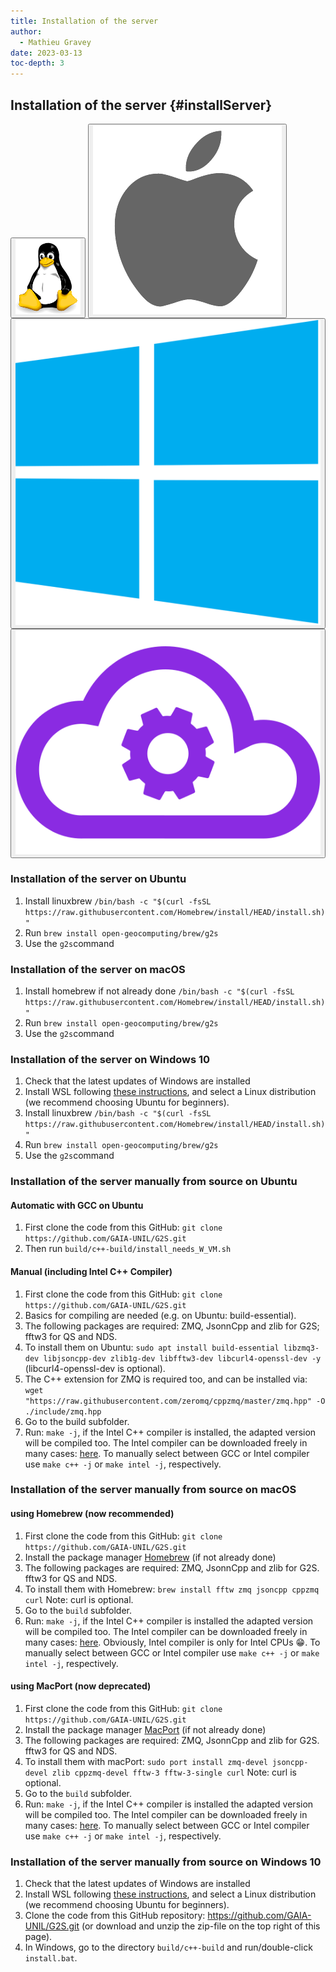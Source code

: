 ```yaml
---
title: Installation of the server
author:
  - Mathieu Gravey
date: 2023-03-13
toc-depth: 3
---
```



## Installation of the server {#installServer}
<!--Tab Buttons-->
<div class="tab">
  <button class="tablinks" onclick="openTab(event, 'linux','os')">
    <img src="/assets/images/linux.png" alt="Linux">
  </button>
  <button class="tablinks" onclick="openTab(event, 'macOS','os')">
    <img src="/assets/images/apple.png" alt="macOS">
  </button>
  <button class="tablinks" onclick="openTab(event, 'Windows','os')">
    <img src="/assets/images/Windows.png" alt="Windows">
  </button>
  <a href="/installation/cluster.html">
    <button class="tablinks">
      <img src="/assets/images/cloudGear.svg" alt="Windows">
    </button>
  </a>
</div>

<div class="langcontent os linux">

### Installation of the server on Ubuntu

1. Install linuxbrew `/bin/bash -c "$(curl -fsSL https://raw.githubusercontent.com/Homebrew/install/HEAD/install.sh)"`
2. Run `brew install open-geocomputing/brew/g2s`
3. Use the `g2s`command 

</div>

<div class="langcontent os macOS">

### Installation of the server on macOS

1. Install homebrew if not already done `/bin/bash -c "$(curl -fsSL https://raw.githubusercontent.com/Homebrew/install/HEAD/install.sh)"`
2. Run `brew install open-geocomputing/brew/g2s`
3. Use the `g2s`command 

</div>

<div class="langcontent os Windows">

### Installation of the server on Windows 10

1. Check that the latest updates of Windows are installed
2. Install WSL following [these instructions](https://docs.microsoft.com/en-us/windows/wsl/install-win10), and select a Linux distribution (we recommend choosing Ubuntu for beginners).
3. Install linuxbrew `/bin/bash -c "$(curl -fsSL https://raw.githubusercontent.com/Homebrew/install/HEAD/install.sh)"`
4. Run `brew install open-geocomputing/brew/g2s`
5. Use the `g2s`command 
</div>


<div class="langcontent os linux">

### Installation of the server manually from source on Ubuntu

#### Automatic with GCC on Ubuntu

1. First clone the code from this GitHub: `git clone https://github.com/GAIA-UNIL/G2S.git`
2. Then run `build/c++-build/install_needs_W_VM.sh`

#### Manual (including Intel C++ Compiler)

1. First clone the code from this GitHub: `git clone https://github.com/GAIA-UNIL/G2S.git`
2. Basics for compiling are needed (e.g. on Ubuntu: build-essential).
3. The following packages are required: ZMQ, JsonnCpp and zlib for G2S; fftw3 for QS and NDS.
4. To install them on Ubuntu: `sudo apt install build-essential libzmq3-dev libjsoncpp-dev zlib1g-dev libfftw3-dev libcurl4-openssl-dev -y` (libcurl4-openssl-dev is optional).
5. The C++ extension for ZMQ is required too, and can be installed via: `wget "https://raw.githubusercontent.com/zeromq/cppzmq/master/zmq.hpp" -O ./include/zmq.hpp`
6. Go to the build subfolder.
7. Run: `make -j`, if the Intel C++ compiler is installed, the adapted version will be compiled too. The Intel compiler can be downloaded freely in many cases: [here](https://software.intel.com/en-us/qualify-for-free-software).
   To manually select between GCC or Intel compiler use `make c++ -j` or `make intel -j`, respectively.

</div>

<div class="langcontent os macOS">

### Installation of the server manually from source on macOS

#### using Homebrew (now recommended)

1. First clone the code from this GitHub: `git clone https://github.com/GAIA-UNIL/G2S.git`
2. Install the package manager [Homebrew](https://brew.sh/) (if not already done)
3. The following packages are required: ZMQ, JsonnCpp and zlib for G2S. fftw3 for QS and NDS.
4. To install them with Homebrew: `brew install fftw zmq jsoncpp cppzmq curl` Note: curl is optional.
5. Go to the `build` subfolder.
6. Run: `make -j`, if the Intel C++ compiler is installed the adapted version will be compiled too. The Intel compiler can be downloaded freely in many cases: [here](https://software.intel.com/en-us/qualify-for-free-software). Obviously, Intel compiler is only for Intel CPUs 😁. To manually select between GCC or Intel compiler use `make c++ -j` or `make intel -j`, respectively.

#### using MacPort (now deprecated)

1. First clone the code from this GitHub: `git clone https://github.com/GAIA-UNIL/G2S.git`
2. Install the package manager [MacPort](https://www.macports.org/install.php) (if not already done)
3. The following packages are required: ZMQ, JsonnCpp and zlib for G2S. fftw3 for QS and NDS.
4. To install them with macPort: `sudo port install zmq-devel jsoncpp-devel zlib cppzmq-devel fftw-3 fftw-3-single curl` Note: curl is optional.
5. Go to the `build` subfolder.
6. Run: `make -j`, if the Intel C++ compiler is installed the adapted version will be compiled too. The Intel compiler can be downloaded freely in many cases: [here](https://software.intel.com/en-us/qualify-for-free-software). 
To manually select between GCC or Intel compiler use `make c++ -j` or `make intel -j`, respectively.

</div>

<div class="langcontent os Windows">

### Installation of the server manually from source on Windows 10

1. Check that the latest updates of Windows are installed
2. Install WSL following [these instructions](https://docs.microsoft.com/en-us/windows/wsl/install-win10), and select a Linux distribution (we recommend choosing Ubuntu for beginners).
3. Clone the code from this GitHub repository: https://github.com/GAIA-UNIL/G2S.git (or download and unzip the zip-file on the top right of this page).
4. In Windows, go to the directory `build/c++-build` and run/double-click `install.bat`.

</div>
